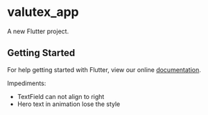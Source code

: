 # valutex_app

A new Flutter project.

## Getting Started

For help getting started with Flutter, view our online
[documentation](https://flutter.io/).

Impediments:
- TextField can not align to right
- Hero text in animation lose the style
    